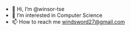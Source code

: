 - 👋 Hi, I’m @winsor-tse
- 👀 I’m interested in Computer Science
- 📫 How to reach me windsword27@gmail.com


